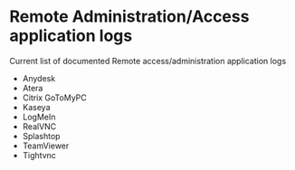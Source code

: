 # Remote Administration/Access application logs

Current list of documented Remote access/administration application logs

- Anydesk
- Atera
- Citrix GoToMyPC
- Kaseya
- LogMeIn
- RealVNC
- Splashtop
- TeamViewer
- Tightvnc
